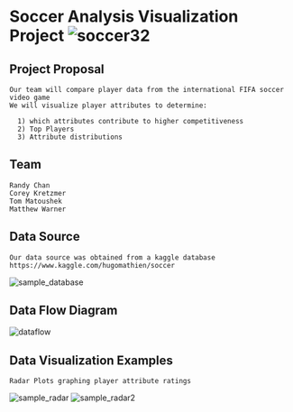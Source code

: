 
# Soccer Analysis Visualization Project  ![soccer32](https://user-images.githubusercontent.com/39446363/47233177-833aee80-d397-11e8-83ce-7f565c170553.gif)

## Project Proposal

    Our team will compare player data from the international FIFA soccer video game
    We will visualize player attributes to determine:
  
      1) which attributes contribute to higher competitiveness
      2) Top Players
      3) Attribute distributions


## Team
    Randy Chan
    Corey Kretzmer
    Tom Matoushek
    Matthew Warner


## Data Source
    Our data source was obtained from a kaggle database
    https://www.kaggle.com/hugomathien/soccer

![sample_database](https://user-images.githubusercontent.com/37318055/47193979-213ca380-d31b-11e8-8ea3-ae3d52f15c9b.PNG)


  ## Data Flow Diagram
  
![dataflow](https://user-images.githubusercontent.com/37318055/47193978-213ca380-d31b-11e8-898c-c64965e61ef6.PNG)


## Data Visualization Examples
    Radar Plots graphing player attribute ratings

![sample_radar](https://user-images.githubusercontent.com/37318055/47193980-213ca380-d31b-11e8-8681-a7d82e538595.PNG)
![sample_radar2](https://user-images.githubusercontent.com/37318055/47193981-213ca380-d31b-11e8-9782-a2c02c3b7431.PNG)
   
